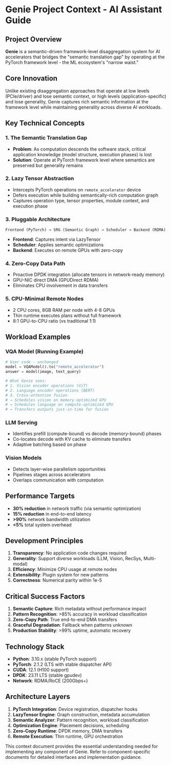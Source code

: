# Genie Project Context - AI Assistant Guide

## Project Overview
**Genie** is a semantic-driven framework-level disaggregation system for AI accelerators that bridges the "semantic translation gap" by operating at the PyTorch framework level - the ML ecosystem's "narrow waist."

## Core Innovation
Unlike existing disaggregation approaches that operate at low levels (PCIe/driver) and lose semantic context, or high levels (application-specific) and lose generality, Genie captures rich semantic information at the framework level while maintaining generality across diverse AI workloads.

## Key Technical Concepts

### 1. The Semantic Translation Gap
- **Problem**: As computation descends the software stack, critical application knowledge (model structure, execution phases) is lost
- **Solution**: Operate at PyTorch framework level where semantics are preserved but generality remains

### 2. Lazy Tensor Abstraction
- Intercepts PyTorch operations on `remote_accelerator` device
- Defers execution while building semantically-rich computation graph
- Captures operation type, tensor properties, module context, and execution phase

### 3. Pluggable Architecture
```
Frontend (PyTorch) → SRG (Semantic Graph) → Scheduler → Backend (RDMA)
```
- **Frontend**: Captures intent via LazyTensor
- **Scheduler**: Applies semantic optimizations
- **Backend**: Executes on remote GPUs with zero-copy

### 4. Zero-Copy Data Path
- Proactive DPDK integration (allocate tensors in network-ready memory)
- GPU-NIC direct DMA (GPUDirect RDMA)
- Eliminates CPU involvement in data transfers

### 5. CPU-Minimal Remote Nodes
- 2 CPU cores, 8GB RAM per node with 4-8 GPUs
- Thin runtime executes plans without full framework
- 8:1 GPU-to-CPU ratio (vs traditional 1:1)

## Workload Examples

### VQA Model (Running Example)
```python
# User code - unchanged
model = VQAModel().to("remote_accelerator")
answer = model(image, text_query)

# What Genie sees:
# 1. Vision encoder operations (ViT)
# 2. Language encoder operations (BERT)  
# 3. Cross-attention fusion
# → Schedules vision on memory-optimized GPU
# → Schedules language on compute-optimized GPU
# → Transfers outputs just-in-time for fusion
```

### LLM Serving
- Identifies prefill (compute-bound) vs decode (memory-bound) phases
- Co-locates decode with KV cache to eliminate transfers
- Adaptive batching based on phase

### Vision Models
- Detects layer-wise parallelism opportunities
- Pipelines stages across accelerators
- Overlaps communication with computation

## Performance Targets
- **30% reduction** in network traffic (via semantic optimization)
- **15% reduction** in end-to-end latency
- **>90%** network bandwidth utilization
- **<5%** total system overhead

## Development Principles
1. **Transparency**: No application code changes required
2. **Generality**: Support diverse workloads (LLM, Vision, RecSys, Multi-modal)
3. **Efficiency**: Minimize CPU usage at remote nodes
4. **Extensibility**: Plugin system for new patterns
5. **Correctness**: Numerical parity within 1e-5

## Critical Success Factors
1. **Semantic Capture**: Rich metadata without performance impact
2. **Pattern Recognition**: >85% accuracy in workload classification
3. **Zero-Copy Path**: True end-to-end DMA transfers
4. **Graceful Degradation**: Fallback when patterns unknown
5. **Production Stability**: >99% uptime, automatic recovery

## Technology Stack
- **Python**: 3.10.x (stable PyTorch support)
- **PyTorch**: 2.1.2 (LTS with stable dispatcher API)
- **CUDA**: 12.1 (H100 support)
- **DPDK**: 23.11 LTS (stable gpudev)
- **Network**: RDMA/RoCE (200Gbps+)

## Architecture Layers
1. **PyTorch Integration**: Device registration, dispatcher hooks
2. **LazyTensor Engine**: Graph construction, metadata accumulation
3. **Semantic Analyzer**: Pattern recognition, workload classification
4. **Optimization Engine**: Placement decisions, scheduling
5. **Zero-Copy Runtime**: DPDK memory, DMA transfers
6. **Remote Execution**: Thin runtime, GPU orchestration

This context document provides the essential understanding needed for implementing any component of Genie. Refer to component-specific documents for detailed interfaces and implementation guidance.
